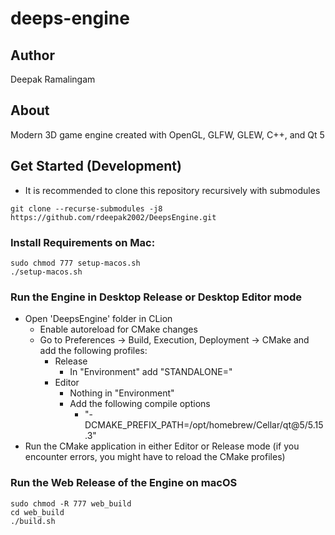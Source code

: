 # deeps-engine

## Author

Deepak Ramalingam

## About

Modern 3D game engine created with OpenGL, GLFW, GLEW, C++, and Qt 5

## Get Started (Development)

- It is recommended to clone this repository recursively with submodules

```shell
git clone --recurse-submodules -j8 https://github.com/rdeepak2002/DeepsEngine.git
```

### Install Requirements on Mac:

```shell
sudo chmod 777 setup-macos.sh
./setup-macos.sh
```

### Run the Engine in Desktop Release or Desktop Editor mode
- Open 'DeepsEngine' folder in CLion
  - Enable autoreload for CMake changes
  - Go to Preferences -> Build, Execution, Deployment -> CMake and add the following profiles:
    - Release
      - In "Environment" add "STANDALONE="
    - Editor
      - Nothing in "Environment"
      - Add the following compile options
        - "-DCMAKE_PREFIX_PATH=/opt/homebrew/Cellar/qt@5/5.15.3"
- Run the CMake application in either Editor or Release mode (if you encounter errors, you might have to reload the CMake profiles)

### Run the Web Release of the Engine on macOS

```shell
sudo chmod -R 777 web_build
cd web_build
./build.sh
```
